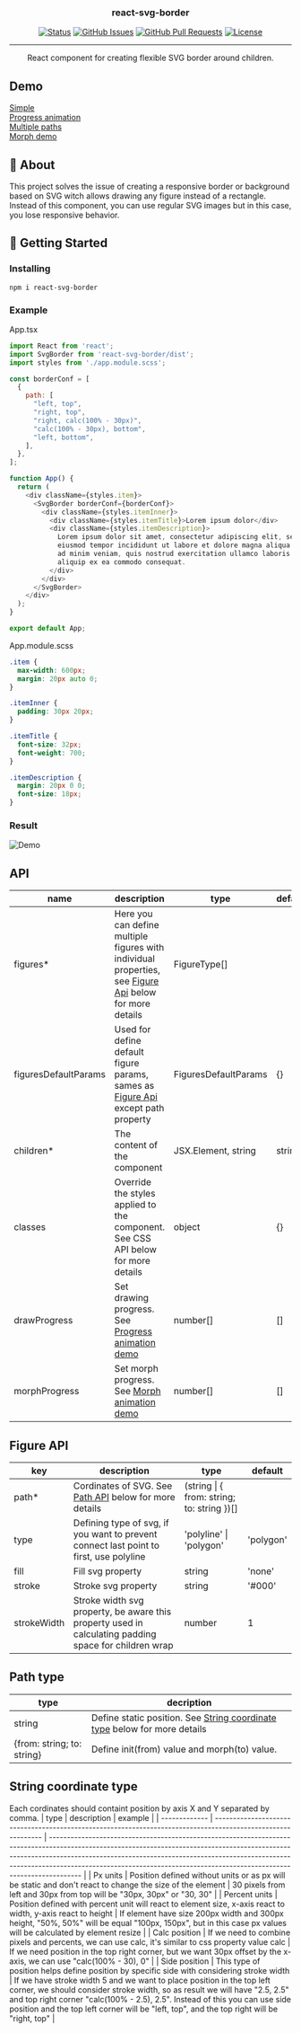 <h3 align="center">react-svg-border</h3>

<div align="center">

[![Status](https://img.shields.io/badge/status-active-success.svg)]()
[![GitHub Issues](https://img.shields.io/github/issues/lemehovskiy/react-svg-border.svg)](https://github.com/lemehovskiy/react-svg-border/issues)
[![GitHub Pull Requests](https://img.shields.io/github/issues-pr/lemehovskiy/react-svg-border.svg)](https://github.com/lemehovskiy/react-svg-border/pulls)
[![License](https://img.shields.io/badge/license-MIT-blue.svg)](/LICENSE)

</div>

---

<p align="center">
    React component for creating flexible SVG border around children.
    <br> 
</p>

## Demo <a name="demo"></a>

[Simple](https://codesandbox.io/s/react-svg-border-demo-3kgiz?file=/src/App.tsx)<br>
[Progress animation](https://codesandbox.io/s/react-svg-border-progress-animation-demo-m2kp6?file=/src/App.tsx)<br>
[Multiple paths](https://codesandbox.io/s/multiple-paths-demo-3jzqw?file=/src/App.tsx)<br>
[Morph demo](https://codesandbox.io/s/morph-demo-ouu1u?file=/src/App.tsx)

## 🧐 About <a name = "about"></a>

This project solves the issue of creating a responsive border or background based on SVG witch allows drawing any figure instead of a rectangle. Instead of this component, you can use regular SVG images but in this case, you lose responsive behavior.

## 🏁 Getting Started <a name = "getting_started"></a>

### Installing

```
npm i react-svg-border
```

### Example

App.tsx

```js
import React from 'react';
import SvgBorder from 'react-svg-border/dist';
import styles from './app.module.scss';

const borderConf = [
  {
    path: [
      "left, top",
      "right, top",
      "right, calc(100% - 30px)",
      "calc(100% - 30px), bottom",
      "left, bottom",
    ],
  },
];

function App() {
  return (
    <div className={styles.item}>
      <SvgBorder borderConf={borderConf}>
        <div className={styles.itemInner}>
          <div className={styles.itemTitle}>Lorem ipsum dolor</div>
          <div className={styles.itemDescription}>
            Lorem ipsum dolor sit amet, consectetur adipiscing elit, sed do
            eiusmod tempor incididunt ut labore et dolore magna aliqua. Ut enim
            ad minim veniam, quis nostrud exercitation ullamco laboris nisi ut
            aliquip ex ea commodo consequat.
          </div>
        </div>
      </SvgBorder>
    </div>
  );
}

export default App;
```

App.module.scss

```scss
.item {
  max-width: 600px;
  margin: 20px auto 0;
}

.itemInner {
  padding: 30px 20px;
}

.itemTitle {
  font-size: 32px;
  font-weight: 700;
}

.itemDescription {
  margin: 20px 0 0;
  font-size: 18px;
}
```

### Result

![Demo](https://user-images.githubusercontent.com/11173488/142673220-772d95e9-941c-43d6-9995-f2d9deb9ba06.gif)

## API

| name                 | description                                                                                                                                    | type                 | default |
| -------------------- | ---------------------------------------------------------------------------------------------------------------------------------------------- | -------------------- | ------- |
| figures*             | Here you can define multiple figures with individual properties, see [Figure Api](#figure-api) below for more details                          | FigureType[]         |         |
| figuresDefaultParams | Used for define default figure params, sames as [Figure Api](#figure-api) except path property                                                 | FiguresDefaultParams | {}      |
| children*            | The content of the component                                                                                                                   | JSX.Element, string  | string  |
| classes              | Override the styles applied to the component. See CSS API below for more details                                                               | object               | {}      |
| drawProgress         | Set drawing progress. See [Progress animation demo](https://codesandbox.io/s/react-svg-border-progress-animation-demo-m2kp6?file=/src/App.tsx) | number[]             | []      |
| morphProgress        | Set morph progress. See [Morph animation demo](https://codesandbox.io/s/morph-demo-ouu1u?file=/src/App.tsx)                                    | number[]             | []      |

## Figure API

| key         | description                                                                                           | type                                       | default   |
| ----------- | ----------------------------------------------------------------------------------------------------- | ------------------------------------------ | --------- |
| path*       | Cordinates of SVG. See [Path API](#path-api) below for more details                                   | (string \| { from: string; to: string })[] |           |
| type        | Defining type of svg, if you want to prevent connect last point to first, use polyline                | 'polyline' \| 'polygon'                    | 'polygon' |
| fill        | Fill svg property                                                                                     | string                                     | 'none'    |
| stroke      | Stroke svg property                                                                                   | string                                     | '#000'    |
| strokeWidth | Stroke width svg property, be aware this property used in calculating padding space for children wrap | number                                     | 1         |

## Path type

| type                       | decription                                                                                           |
| -------------------------- | ---------------------------------------------------------------------------------------------------- |
| string                     | Define static position. See [String coordinate type](#string-coordinate-type) below for more details |
| {from: string; to: string} | Define init(from) value and morph(to) value.                                                          |

## String coordinate type

Each cordinates should containt position by axis X and Y separated by comma.
| type          | description                                                                                                  | example                                                                                                                                                                                                                                                                                                                           |
| ------------- | ------------------------------------------------------------------------------------------------------------ | --------------------------------------------------------------------------------------------------------------------------------------------------------------------------------------------------------------------------------------------------------------------------------------------------------------------------------- |
| Px units      | Position defined without units or as px will be static and don't react to change the size of the element     | 30 pixels from left and 30px from top will be "30px, 30px" or "30, 30"                                                                                                                                                                                                                                                            |
| Percent units | Position defined with percent unit will react to element size, x-axis react to width, y-axis react to height | If element have size 200px width and 300px height, "50%, 50%" will be equal "100px, 150px", but in this case px values will be calculated by element resize                                                                                                                                                                       |
| Calc position | If we need to combine pixels and percents, we can use calc, it's similar to css property value calc          | If we need position in the top right corner, but we want 30px offset by the x-axis, we can use "calc(100% - 30), 0"                                                                                                                                                                                                               |
| Side position | This type of position helps define position by specific side with considering stroke width                   | If we have stroke width 5 and we want to place position in the top left corner, we should consider stroke width, so as result we will have "2.5, 2.5" and top right corner "calc(100% - 2.5), 2.5". Instead of this you can use side position and the top left corner will be "left, top", and the top right will be "right, top" |
